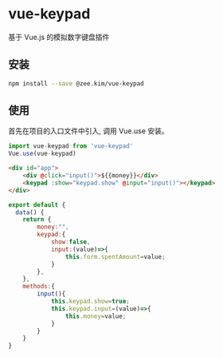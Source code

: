 vue-keypad
=============

基于 Vue.js 的模拟数字键盘插件 

## 安装

```sh
npm install --save @zee.kim/vue-keypad
```

## 使用
首先在项目的入口文件中引入, 调用 Vue.use 安装。

```javascript
import vue-keypad from 'vue-keypad'
Vue.use(vue-keypad)
```

```HTML
<div id="app">
    <div @click="input()">${{money}}</div>
    <keypad :show="keypad.show" @input="input()"></keypad>
</div>
```

```javascript
export default {
  data() {
    return {
        money:"",
        keypad:{
            show:false,
            input:(value)=>{
                this.form.spentAmount=value;
            }
        },
    },
    methods:{
        input(){
            this.keypad.show=true;
            this.keypad.input=(value)=>{
                this.money=value;
            }
        }
    }
}
```